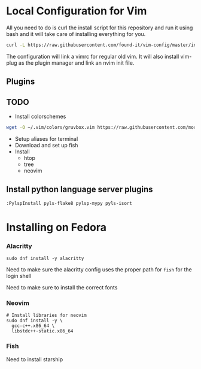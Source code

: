 # Local Configuration for Vim

All you need to do is curl the install script for this repository and run it
using bash and it will take care of installing everything for you.

```bash
curl -L https://raw.githubusercontent.com/found-it/vim-config/master/install.sh | bash
```

The configuration will link a vimrc for regular old vim. It will also install
vim-plug as the plugin manager and link an nvim init file.

## Plugins


## TODO
* Install colorschemes
```bash
wget -O ~/.vim/colors/gruvbox.vim https://raw.githubusercontent.com/morhetz/gruvbox/master/colors/gruvbox.vim
```
* Setup aliases for terminal
* Download and set up fish
* Install
    * htop
    * tree
    * neovim

## Install python language server plugins

```sh
:PylspInstall pyls-flake8 pylsp-mypy pyls-isort
```

# Installing on Fedora

### Alacritty
```
sudo dnf install -y alacritty
```

Need to make sure the alacritty config uses the proper path for `fish` for the login shell

Need to make sure to install the correct fonts

### Neovim
```
# Install libraries for neovim
sudo dnf install -y \
  gcc-c++.x86_64 \
  libstdc++-static.x86_64
```

### Fish

Need to install starship
